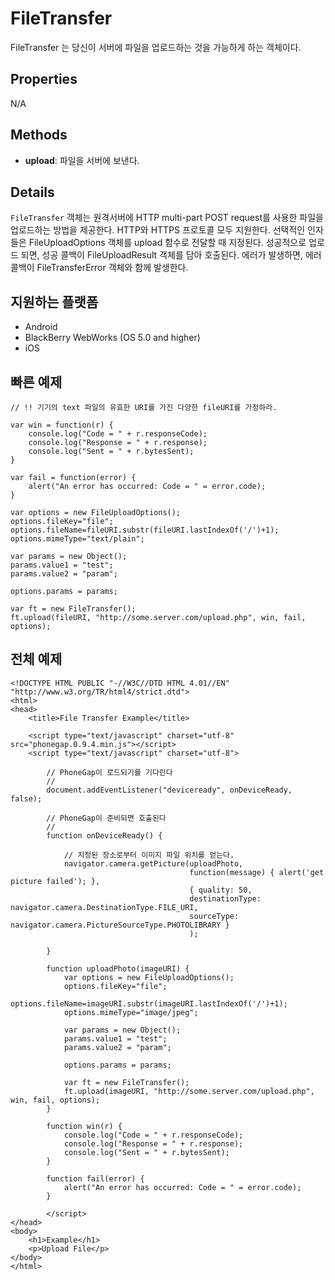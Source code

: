 FileTransfer
==========

FileTransfer 는 당신이 서버에 파일을 업로드하는 것을 가능하게 하는 객체이다.

Properties
----------

N/A

Methods
-------

- __upload__: 파일을 서버에 보낸다.

Details
-------

`FileTransfer` 객체는 원격서버에 HTTP multi-part POST request를 사용한 파일을 업로드하는 방법을 제공한다. HTTP와 HTTPS 프로토콜 모두 지원한다. 선택적인 인자들은 FileUploadOptions 객체를 upload 함수로 전달할 때 지정된다. 성공적으로 업로드 되면, 성공 콜백이 FileUploadResult 객체를 담아 호출된다. 에러가 발생하면, 에러 콜백이 FileTransferError 객체와 함께 발생한다.

지원하는 플랫폼
-------------------

- Android
- BlackBerry WebWorks (OS 5.0 and higher)
- iOS

빠른 예제
------------------------------
	
	// !! 기기의 text 파일의 유효한 URI를 가진 다양한 fileURI를 가정하라. 
	
  	var win = function(r) {
        console.log("Code = " + r.responseCode);
        console.log("Response = " + r.response);
        console.log("Sent = " + r.bytesSent);
	}
	
    var fail = function(error) {
        alert("An error has occurred: Code = " = error.code);
    }
	
	var options = new FileUploadOptions();
	options.fileKey="file";
	options.fileName=fileURI.substr(fileURI.lastIndexOf('/')+1);
	options.mimeType="text/plain";

    var params = new Object();
	params.value1 = "test";
	params.value2 = "param";
		
	options.params = params;
	
	var ft = new FileTransfer();
    ft.upload(fileURI, "http://some.server.com/upload.php", win, fail, options);
    
전체 예제
------------

    <!DOCTYPE HTML PUBLIC "-//W3C//DTD HTML 4.01//EN" "http://www.w3.org/TR/html4/strict.dtd">
    <html>
    <head>
        <title>File Transfer Example</title>
    
        <script type="text/javascript" charset="utf-8" src="phonegap.0.9.4.min.js"></script>
        <script type="text/javascript" charset="utf-8">
            
            // PhoneGap이 로드되기를 기다린다
            //
            document.addEventListener("deviceready", onDeviceReady, false);
            
            // PhoneGap이 준비되면 호출된다
            //
            function onDeviceReady() {
                
                // 지정된 장소로부터 이미지 파일 위치를 얻는다.
                navigator.camera.getPicture(uploadPhoto,
                                            function(message) { alert('get picture failed'); },
                                            { quality: 50, 
                                            destinationType: navigator.camera.DestinationType.FILE_URI,
                                            sourceType: navigator.camera.PictureSourceType.PHOTOLIBRARY }
                                            );
                
            }
            
            function uploadPhoto(imageURI) {
                var options = new FileUploadOptions();
                options.fileKey="file";
                options.fileName=imageURI.substr(imageURI.lastIndexOf('/')+1);
                options.mimeType="image/jpeg";
                
                var params = new Object();
                params.value1 = "test";
                params.value2 = "param";
                
                options.params = params;
                
                var ft = new FileTransfer();
                ft.upload(imageURI, "http://some.server.com/upload.php", win, fail, options);
            }
            
            function win(r) {
                console.log("Code = " + r.responseCode);
                console.log("Response = " + r.response);
                console.log("Sent = " + r.bytesSent);
            }
            
            function fail(error) {
                alert("An error has occurred: Code = " = error.code);
            }
            
            </script>
    </head>
    <body>
        <h1>Example</h1>
        <p>Upload File</p>
    </body>
    </html>

